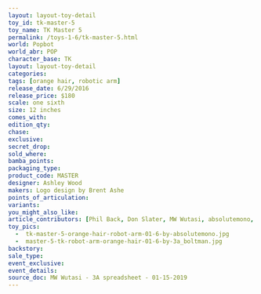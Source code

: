 ```yaml
---
layout: layout-toy-detail 
toy_id: tk-master-5
toy_name: TK Master 5
permalink: /toys-1-6/tk-master-5.html
world: Popbot
world_abr: POP
character_base: TK
layout: layout-toy-detail
categories: 
tags: [orange hair, robotic arm]
release_date: 6/29/2016
release_price: $180 
scale: one sixth
size: 12 inches
comes_with: 
edition_qty: 
chase: 
exclusive: 
secret_drop: 
sold_where: 
bamba_points: 
packaging_type: 
product_code: MASTER
designer: Ashley Wood
makers: Logo design by Brent Ashe
points_of_articulation: 
variants: 
you_might_also_like: 
article_contributors: [Phil Back, Don Slater, MW Wutasi, absolutemono, 3a_boltman, Brent Ashe]
toy_pics: 
  -  tk-master-5-orange-hair-robot-arm-01-6-by-absolutemono.jpg
  -  master-5-tk-robot-arm-orange-hair-01-6-by-3a_boltman.jpg
backstory: 
sale_type: 
event_exclusive: 
event_details: 
source_doc: MW Wutasi - 3A spreadsheet - 01-15-2019
---
```

